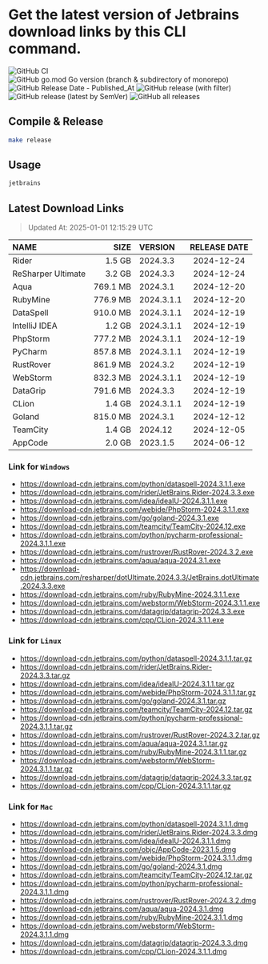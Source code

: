 # Get the latest version of Jetbrains download links by this CLI command.

![GitHub CI](https://github.com/designinlife/jetbrains/actions/workflows/ci.yml/badge.svg)
![GitHub go.mod Go version (branch & subdirectory of monorepo)](https://img.shields.io/github/go-mod/go-version/designinlife/jetbrains/master)
![GitHub Release Date - Published_At](https://img.shields.io/github/release-date/designinlife/jetbrains)
![GitHub release (with filter)](https://img.shields.io/github/v/release/designinlife/jetbrains)
![GitHub release (latest by SemVer)](https://img.shields.io/github/downloads/designinlife/jetbrains/v1.1.10/total)
![GitHub all releases](https://img.shields.io/github/downloads/designinlife/jetbrains/total)

## Compile & Release

```bash
make release
```

## Usage

```bash
jetbrains
```

## Latest Download Links

> Updated At: 2025-01-01 12:15:29 UTC

| NAME | SIZE | VERSION | RELEASE DATE |
| :-- | --: | :-- | :--: |
| Rider | 1.5 GB | 2024.3.3 | 2024-12-24 |
| ReSharper Ultimate | 3.2 GB | 2024.3.3 | 2024-12-24 |
| Aqua | 769.1 MB | 2024.3.1 | 2024-12-20 |
| RubyMine | 776.9 MB | 2024.3.1.1 | 2024-12-20 |
| DataSpell | 910.0 MB | 2024.3.1.1 | 2024-12-19 |
| IntelliJ IDEA | 1.2 GB | 2024.3.1.1 | 2024-12-19 |
| PhpStorm | 777.2 MB | 2024.3.1.1 | 2024-12-19 |
| PyCharm | 857.8 MB | 2024.3.1.1 | 2024-12-19 |
| RustRover | 861.9 MB | 2024.3.2 | 2024-12-19 |
| WebStorm | 832.3 MB | 2024.3.1.1 | 2024-12-19 |
| DataGrip | 791.6 MB | 2024.3.3 | 2024-12-19 |
| CLion | 1.4 GB | 2024.3.1.1 | 2024-12-19 |
| Goland | 815.0 MB | 2024.3.1 | 2024-12-12 |
| TeamCity | 1.4 GB | 2024.12 | 2024-12-05 |
| AppCode | 2.0 GB | 2023.1.5 | 2024-06-12 |

### Link for `Windows`

* <https://download-cdn.jetbrains.com/python/dataspell-2024.3.1.1.exe>
* <https://download-cdn.jetbrains.com/rider/JetBrains.Rider-2024.3.3.exe>
* <https://download-cdn.jetbrains.com/idea/ideaIU-2024.3.1.1.exe>
* <https://download-cdn.jetbrains.com/webide/PhpStorm-2024.3.1.1.exe>
* <https://download-cdn.jetbrains.com/go/goland-2024.3.1.exe>
* <https://download-cdn.jetbrains.com/teamcity/TeamCity-2024.12.exe>
* <https://download-cdn.jetbrains.com/python/pycharm-professional-2024.3.1.1.exe>
* <https://download-cdn.jetbrains.com/rustrover/RustRover-2024.3.2.exe>
* <https://download-cdn.jetbrains.com/aqua/aqua-2024.3.1.exe>
* <https://download-cdn.jetbrains.com/resharper/dotUltimate.2024.3.3/JetBrains.dotUltimate.2024.3.3.exe>
* <https://download-cdn.jetbrains.com/ruby/RubyMine-2024.3.1.1.exe>
* <https://download-cdn.jetbrains.com/webstorm/WebStorm-2024.3.1.1.exe>
* <https://download-cdn.jetbrains.com/datagrip/datagrip-2024.3.3.exe>
* <https://download-cdn.jetbrains.com/cpp/CLion-2024.3.1.1.exe>

### Link for `Linux`

* <https://download-cdn.jetbrains.com/python/dataspell-2024.3.1.1.tar.gz>
* <https://download-cdn.jetbrains.com/rider/JetBrains.Rider-2024.3.3.tar.gz>
* <https://download-cdn.jetbrains.com/idea/ideaIU-2024.3.1.1.tar.gz>
* <https://download-cdn.jetbrains.com/webide/PhpStorm-2024.3.1.1.tar.gz>
* <https://download-cdn.jetbrains.com/go/goland-2024.3.1.tar.gz>
* <https://download-cdn.jetbrains.com/teamcity/TeamCity-2024.12.tar.gz>
* <https://download-cdn.jetbrains.com/python/pycharm-professional-2024.3.1.1.tar.gz>
* <https://download-cdn.jetbrains.com/rustrover/RustRover-2024.3.2.tar.gz>
* <https://download-cdn.jetbrains.com/aqua/aqua-2024.3.1.tar.gz>
* <https://download-cdn.jetbrains.com/ruby/RubyMine-2024.3.1.1.tar.gz>
* <https://download-cdn.jetbrains.com/webstorm/WebStorm-2024.3.1.1.tar.gz>
* <https://download-cdn.jetbrains.com/datagrip/datagrip-2024.3.3.tar.gz>
* <https://download-cdn.jetbrains.com/cpp/CLion-2024.3.1.1.tar.gz>

### Link for `Mac`

* <https://download-cdn.jetbrains.com/python/dataspell-2024.3.1.1.dmg>
* <https://download-cdn.jetbrains.com/rider/JetBrains.Rider-2024.3.3.dmg>
* <https://download-cdn.jetbrains.com/idea/ideaIU-2024.3.1.1.dmg>
* <https://download-cdn.jetbrains.com/objc/AppCode-2023.1.5.dmg>
* <https://download-cdn.jetbrains.com/webide/PhpStorm-2024.3.1.1.dmg>
* <https://download-cdn.jetbrains.com/go/goland-2024.3.1.dmg>
* <https://download-cdn.jetbrains.com/teamcity/TeamCity-2024.12.tar.gz>
* <https://download-cdn.jetbrains.com/python/pycharm-professional-2024.3.1.1.dmg>
* <https://download-cdn.jetbrains.com/rustrover/RustRover-2024.3.2.dmg>
* <https://download-cdn.jetbrains.com/aqua/aqua-2024.3.1.dmg>
* <https://download-cdn.jetbrains.com/ruby/RubyMine-2024.3.1.1.dmg>
* <https://download-cdn.jetbrains.com/webstorm/WebStorm-2024.3.1.1.dmg>
* <https://download-cdn.jetbrains.com/datagrip/datagrip-2024.3.3.dmg>
* <https://download-cdn.jetbrains.com/cpp/CLion-2024.3.1.1.dmg>

